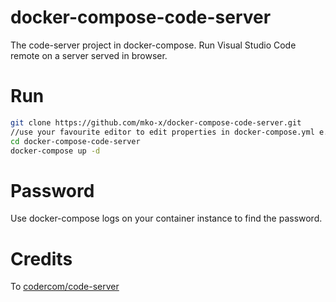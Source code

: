 # docker-compose-code-server
The code-server project in docker-compose. Run Visual Studio Code remote on a server served in browser.

# Run
```bash
git clone https://github.com/mko-x/docker-compose-code-server.git
//use your favourite editor to edit properties in docker-compose.yml e.g. project path and ports
cd docker-compose-code-server
docker-compose up -d
```

# Password
Use docker-compose logs on your container instance to find the password.

# Credits
To [codercom/code-server](https://github.com/codercom/code-server)
